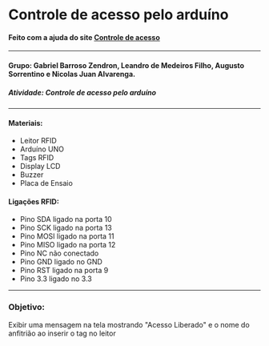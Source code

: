 # Controle de acesso pelo arduíno
#### Feito com a ajuda do site [Controle de acesso](https://www.filipeflop.com/blog/controle-acesso-leitor-rfid-arduino/)
---------------------------------------------------------------------------------------------------------------------
#### Grupo: Gabriel Barroso Zendron, Leandro de Medeiros Filho, Augusto Sorrentino e Nicolas Juan Alvarenga.
##### Atividade: Controle de acesso pelo arduíno
---------------------------------------------------------------------------------------------------------------------
#### Materiais: 
* Leitor RFID
* Arduíno UNO
* Tags RFID 
* Display LCD
* Buzzer
* Placa de Ensaio

#### Ligações RFID: 
* Pino SDA ligado na porta 10
* Pino SCK ligado na porta 13
* Pino MOSI ligado na porta 11
* Pino MISO ligado na porta 12
* Pino NC não conectado 
* Pino GND ligado no GND
* Pino RST ligado na porta 9
* Pino 3.3 ligado no 3.3
----------------------------------------------------------------------------------------------------------------------
### Objetivo:
Exibir uma mensagem na tela mostrando "Acesso Liberado" e o nome do anfitrião ao inserir o tag no leitor
